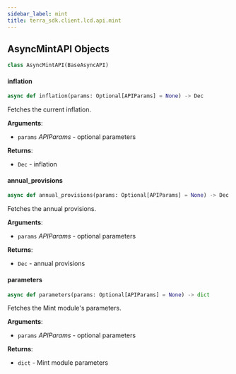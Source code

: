 ```yaml
---
sidebar_label: mint
title: terra_sdk.client.lcd.api.mint
---
```


## AsyncMintAPI Objects

```python
class AsyncMintAPI(BaseAsyncAPI)
```

#### inflation

```python
async def inflation(params: Optional[APIParams] = None) -> Dec
```

Fetches the current inflation.

**Arguments**:

- `params` _APIParams_ - optional parameters
  

**Returns**:

- `Dec` - inflation

#### annual\_provisions

```python
async def annual_provisions(params: Optional[APIParams] = None) -> Dec
```

Fetches the annual provisions.

**Arguments**:

- `params` _APIParams_ - optional parameters
  

**Returns**:

- `Dec` - annual provisions

#### parameters

```python
async def parameters(params: Optional[APIParams] = None) -> dict
```

Fetches the Mint module&#x27;s parameters.

**Arguments**:

- `params` _APIParams_ - optional parameters
  

**Returns**:

- `dict` - Mint module parameters

